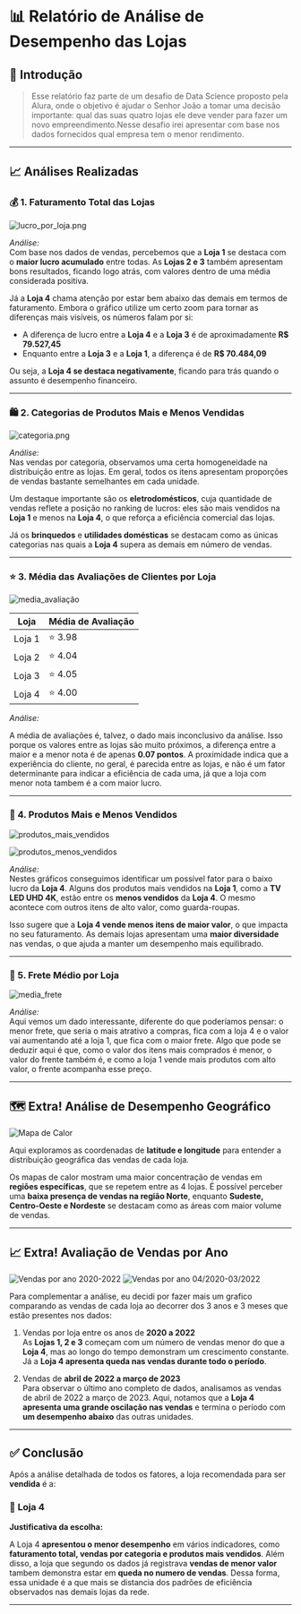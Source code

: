 # 📊 Relatório de Análise de Desempenho das Lojas

## 🧠 Introdução

> Esse relatório faz parte de um desafio de Data Science proposto pela Alura, onde o objetivo é ajudar o Senhor João a tomar uma decisão importante: qual das suas quatro lojas ele deve vender para fazer um novo empreendimento.Nesse desafio irei apresentar com base nos dados fornecidos qual empresa tem o menor rendimento.  

---
  
## 📈 Análises Realizadas

### 💰 1. Faturamento Total das Lojas

![lucro_por_loja.png](https://github.com/SousaPHP/Challenge-Data-Science-Alura-Store/blob/main/graficos/lucro_por_loja.png?raw=true)

_Análise:_  
Com base nos dados de vendas, percebemos que a **Loja 1** se destaca com o **maior lucro acumulado** entre todas. As **Lojas 2 e 3** também apresentam bons resultados, ficando logo atrás, com valores dentro de uma média considerada positiva.

Já a **Loja 4** chama atenção por estar bem abaixo das demais em termos de faturamento. Embora o gráfico utilize um certo zoom para tornar as diferenças mais visíveis, os números falam por si:

- A diferença de lucro entre a **Loja 4** e a **Loja 3** é de aproximadamente **R\$ 79.527,45**  
- Enquanto entre a **Loja 3** e a **Loja 1**, a diferença é de **R\$ 70.484,09**

Ou seja, a **Loja 4 se destaca negativamente**, ficando para trás quando o assunto é desempenho financeiro.

---

### 🛍️ 2. Categorias de Produtos Mais e Menos Vendidas

![categoria.png](https://github.com/SousaPHP/Challenge-Data-Science-Alura-Store/blob/main/graficos/Vendas%20por%20Categoria%20em%20Cada%20Loja.png?raw=true)

_Análise:_  
Nas vendas por categoria, observamos uma certa homogeneidade na distribuição entre as lojas. Em geral, todos os itens apresentam proporções de vendas bastante semelhantes em cada unidade.

Um destaque importante são os **eletrodomésticos**, cuja quantidade de vendas reflete a posição no ranking de lucros: eles são mais vendidos na **Loja 1** e menos na **Loja 4**, o que reforça a eficiência comercial das lojas.

Já os **brinquedos** e **utilidades domésticas** se destacam como as únicas categorias nas quais a **Loja 4** supera as demais em número de vendas.

---

### ⭐ 3. Média das Avaliações de Clientes por Loja

![media_avaliação](https://github.com/SousaPHP/Challenge-Data-Science-Alura-Store/blob/main/graficos/avaliacoes.png?raw=true)

| Loja   | Média de Avaliação |
|--------|---------------------|
| Loja 1 | ⭐ 3.98 |
| Loja 2 | ⭐ 4.04 |
| Loja 3 | ⭐ 4.05 |
| Loja 4 | ⭐ 4.00 |

_Análise:_  

A média de avaliações é, talvez, o dado mais inconclusivo da análise. Isso porque os valores entre as lojas são muito próximos, a diferença entre a maior e a menor nota é de apenas **0.07 pontos**. A proximidade indica que a experiência do cliente, no geral, é parecida entre as lojas, e não é um fator determinante para indicar a eficiência de cada uma, já que a loja com menor nota tambem é a com maior lucro.

---

### 🥇 4. Produtos Mais e Menos Vendidos

![produtos_mais_vendidos](https://github.com/SousaPHP/Challenge-Data-Science-Alura-Store/blob/main/graficos/Produtos%20Mais%20Vendidos%20por%20Loja.png?raw=true)

![produtos_menos_vendidos](https://github.com/SousaPHP/Challenge-Data-Science-Alura-Store/blob/main/graficos/Produtos%20Menos%20Vendidos%20por%20Loja.png?raw=true)


_Análise:_  
Nestes gráficos conseguimos identificar um possível fator para o baixo lucro da **Loja 4**. Alguns dos produtos mais vendidos na **Loja 1**, como a **TV LED UHD 4K**, estão entre os **menos vendidos** da **Loja 4**. O mesmo acontece com outros itens de alto valor, como guarda-roupas.

Isso sugere que a **Loja 4 vende menos itens de maior valor**, o que impacta  no seu faturamento. As demais lojas apresentam uma **maior diversidade** nas vendas, o que ajuda a manter um desempenho mais equilibrado.

---

### 🚚 5. Frete Médio por Loja

![media_frete](https://github.com/SousaPHP/Challenge-Data-Science-Alura-Store/blob/main/graficos/media_frete.png?raw=tree)

_Análise:_  
Aqui vemos um dado interessante, diferente do que poderíamos pensar: o menor frete, que seria o mais atrativo a compras, fica com a loja 4 e o valor vai aumentando até a loja 1, que fica com o maior frete. Algo que pode se deduzir aqui é que, como o valor dos itens mais comprados é menor, o valor do frente também é, e como a loja 1 vende mais produtos com alto valor, o frente acompanha esse preço.

---

## 🗺️ Extra! Análise de Desempenho Geográfico

![Mapa de Calor](https://github.com/SousaPHP/Challenge-Data-Science-Alura-Store/blob/main/graficos/HeatMap.png?raw=true)

Aqui exploramos as coordenadas de **latitude e longitude** para entender a distribuição geográfica das vendas de cada loja.

Os mapas de calor mostram uma maior concentração de vendas em **regiões específicas**, que se repetem entre as 4 lojas. É possível perceber uma **baixa presença de vendas na região Norte**, enquanto **Sudeste, Centro-Oeste e Nordeste** se destacam como as áreas com maior volume de vendas.

---

## 📈 Extra! Avaliação de Vendas por Ano

![Vendas por ano 2020-2022](https://github.com/SousaPHP/Challenge-Data-Science-Alura-Store/blob/main/graficos/Vendas%20ano.png?raw=true)
![Vendas por ano 04/2020-03/2022](https://github.com/SousaPHP/Challenge-Data-Science-Alura-Store/blob/main/graficos/Vendas%20no%20ultimo%20ano.png?raw=true)

Para complementar a análise, eu decidi por fazer mais um grafico comparando as vendas de cada loja ao decorrer dos 3 anos e 3 meses que estão presentes nos dados:

1. Vendas por loja entre os anos de **2020 a 2022**  
  As **Lojas 1, 2 e 3** começam com um número de vendas menor do que a **Loja 4**, mas ao longo do tempo demonstram um crescimento constante. Já a **Loja 4 apresenta queda nas vendas durante todo o período**.

2. Vendas de **abril de 2022 a março de 2023**  
  Para observar o último ano completo de dados, analisamos as vendas de abril de 2022 a março de 2023. Aqui, notamos que a **Loja 4 apresenta uma grande oscilação nas vendas** e termina o período com **um desempenho abaixo** das outras unidades.

---

## ✅ Conclusão

Após a análise detalhada de todos os fatores, a loja recomendada para ser **vendida** é a:

### 🏁 **Loja 4**

**Justificativa da escolha:**

A Loja 4 **apresentou o menor desempenho** em vários indicadores, como **faturamento total, vendas por categoria e produtos mais vendidos**. Além disso, a loja que segundo os dados já registrava **vendas de menor valor** tambem demonstra estar em **queda no numero de vendas**. Dessa forma, essa unidade é a que mais se distancia dos padrões de eficiência observados nas demais lojas da rede.

---

